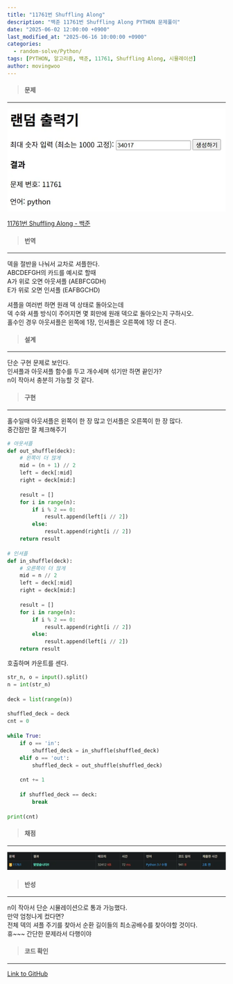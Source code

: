 ```yaml
---
title: "11761번 Shuffling Along"
description: "백준 11761번 Shuffling Along PYTHON 문제풀이"
date: "2025-06-02 12:00:00 +0900"
last_modified_at: "2025-06-16 10:00:00 +0900"
categories: 
  - random-solve/Python/
tags: [PYTHON, 알고리즘, 백준, 11761, Shuffling Along, 시뮬레이션]
author: movingwoo
---
```

> #### 문제  
---  
  
![img01](/assets/images/posts/random-solve/Python/2025-06-02-11761/img01.webp)  
  
[11761번 Shuffling Along - 백준](https://www.acmicpc.net/problem/11761)  
   
> #### 번역  
---  
  
덱을 절반을 나눠서 교차로 셔플한다.  
ABCDEFGH의 카드를 예시로 할때  
A가 위로 오면 아웃셔플 (AEBFCGDH)  
E가 위로 오면 인셔플 (EAFBGCHD)  
  
셔플을 여러번 하면 원래 덱 상태로 돌아오는데  
덱 수와 셔플 방식이 주어지면 몇 회만에 원래 덱으로 돌아오는지 구하시오.  
홀수인 경우 아웃셔플은 왼쪽에 1장, 인셔플은 오른쪽에 1장 더 준다.  
  
> #### 설계  
---
  
단순 구현 문제로 보인다.  
인셔플과 아웃셔플 함수를 두고 개수세며 섞기만 하면 끝인가?  
n이 작아서 충분히 가능할 것 같다.  
  
> #### 구현  
---  
  
홀수일때 아웃셔플은 왼쪽이 한 장 많고 인셔플은 오른쪽이 한 장 많다.  
중간점만 잘 체크해주기
  
```python
# 아웃셔플
def out_shuffle(deck):
    # 왼쪽이 더 많게
    mid = (n + 1) // 2  
    left = deck[:mid]
    right = deck[mid:]

    result = []
    for i in range(n):
        if i % 2 == 0:
            result.append(left[i // 2])
        else:
            result.append(right[i // 2])
    return result

# 인셔플
def in_shuffle(deck):
    # 오른쪽이 더 많게
    mid = n // 2
    left = deck[:mid]
    right = deck[mid:]
    
    result = []
    for i in range(n):
        if i % 2 == 0:
            result.append(right[i // 2])
        else:
            result.append(left[i // 2])
    return result
```
  
호출하며 카운트를 센다.
  
```python
str_n, o = input().split()
n = int(str_n)

deck = list(range(n))

shuffled_deck = deck
cnt = 0

while True:
    if o == 'in':
        shuffled_deck = in_shuffle(shuffled_deck)
    elif o == 'out':
        shuffled_deck = out_shuffle(shuffled_deck)
    
    cnt += 1

    if shuffled_deck == deck:
        break

print(cnt)
```
  
> #### 채점  
---  

![img02](/assets/images/posts/random-solve/Python/2025-06-02-11761/img02.webp)  
  
> #### 반성  
---  
  
n이 작아서 단순 시뮬레이션으로 통과 가능했다.  
만약 엄청나게 컸다면?  
전체 덱의 셔플 주기를 찾아서 순환 길이들의 최소공배수를 찾아야할 것이다.  
휴~~~ 간단한 문제라서 다행이야  
  
> #### 코드 확인   
---  
  
[Link to GitHub](https://raw.githubusercontent.com/movingwoo/movingwoo-snippets/refs/heads/main/random-solve/Python/2025-06-02-11761.py)